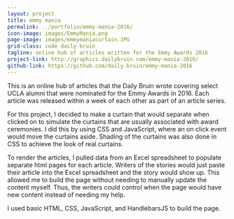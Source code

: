 ```yaml
---
layout: project
title: emmy mania
permalink: ../portfolio/emmy-mania-2016/
icon-image: images/EmmyMania.png
page-image: images/emmymaniacurtain.JPG
grid-class: code daily-bruin
tagline: online hub of articles written for the Emmy Awards 2016
project-link: http://graphics.dailybruin.com/emmy-mania-2016/
github-link: https://github.com/daily-bruin/emmy-mania-2016
---
```


This is an online hub of articles that the Daily Bruin wrote covering select UCLA alumni that were nominated for
the Emmy Awards in 2016. Each article was released within a week of each other as part of an article series.

For this project, I decided to make a curtain that would separate when clicked on to simulate the curtains that are
usually associated with award ceremonies. I did this by using CSS and JavaScript, where an on click event would
move the curtains aside. Shading of the curtains was also done in CSS to achieve the look of real curtains.

To render the articles, I pulled data from an Excel spreadsheet to populate separate html pages for each article.
Writers of the stories would just paste their article into the Excel spreadsheet and the story would show up.
This allowed me to build the page without needing to manually update the content myself.
Thus, the writers could control when the page would have new content instead of needing my help.

I used basic HTML, CSS, JavaScript, and HandlebarsJS to build the page.

